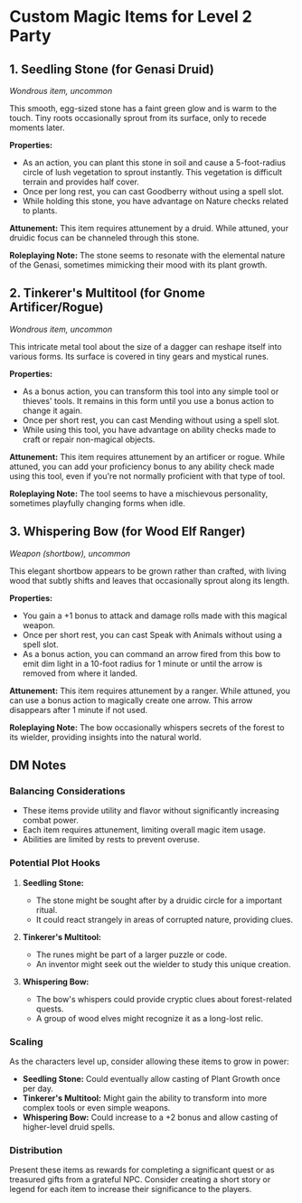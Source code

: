 # Custom Magic Items for Level 2 Party

## 1. Seedling Stone (for Genasi Druid)

*Wondrous item, uncommon*

This smooth, egg-sized stone has a faint green glow and is warm to the touch. Tiny roots occasionally sprout from its surface, only to recede moments later.

**Properties:**
- As an action, you can plant this stone in soil and cause a 5-foot-radius circle of lush vegetation to sprout instantly. This vegetation is difficult terrain and provides half cover.
- Once per long rest, you can cast Goodberry without using a spell slot.
- While holding this stone, you have advantage on Nature checks related to plants.

**Attunement:** This item requires attunement by a druid. While attuned, your druidic focus can be channeled through this stone.

**Roleplaying Note:** The stone seems to resonate with the elemental nature of the Genasi, sometimes mimicking their mood with its plant growth.

## 2. Tinkerer's Multitool (for Gnome Artificer/Rogue)

*Wondrous item, uncommon*

This intricate metal tool about the size of a dagger can reshape itself into various forms. Its surface is covered in tiny gears and mystical runes.

**Properties:**
- As a bonus action, you can transform this tool into any simple tool or thieves' tools. It remains in this form until you use a bonus action to change it again.
- Once per short rest, you can cast Mending without using a spell slot.
- While using this tool, you have advantage on ability checks made to craft or repair non-magical objects.

**Attunement:** This item requires attunement by an artificer or rogue. While attuned, you can add your proficiency bonus to any ability check made using this tool, even if you're not normally proficient with that type of tool.

**Roleplaying Note:** The tool seems to have a mischievous personality, sometimes playfully changing forms when idle.

## 3. Whispering Bow (for Wood Elf Ranger)

*Weapon (shortbow), uncommon*

This elegant shortbow appears to be grown rather than crafted, with living wood that subtly shifts and leaves that occasionally sprout along its length.

**Properties:**
- You gain a +1 bonus to attack and damage rolls made with this magical weapon.
- Once per short rest, you can cast Speak with Animals without using a spell slot.
- As a bonus action, you can command an arrow fired from this bow to emit dim light in a 10-foot radius for 1 minute or until the arrow is removed from where it landed.

**Attunement:** This item requires attunement by a ranger. While attuned, you can use a bonus action to magically create one arrow. This arrow disappears after 1 minute if not used.

**Roleplaying Note:** The bow occasionally whispers secrets of the forest to its wielder, providing insights into the natural world.

## DM Notes

### Balancing Considerations
- These items provide utility and flavor without significantly increasing combat power.
- Each item requires attunement, limiting overall magic item usage.
- Abilities are limited by rests to prevent overuse.

### Potential Plot Hooks
1. **Seedling Stone:** 
   - The stone might be sought after by a druidic circle for a important ritual.
   - It could react strangely in areas of corrupted nature, providing clues.

2. **Tinkerer's Multitool:**
   - The runes might be part of a larger puzzle or code.
   - An inventor might seek out the wielder to study this unique creation.

3. **Whispering Bow:**
   - The bow's whispers could provide cryptic clues about forest-related quests.
   - A group of wood elves might recognize it as a long-lost relic.

### Scaling
As the characters level up, consider allowing these items to grow in power:

- **Seedling Stone:** Could eventually allow casting of Plant Growth once per day.
- **Tinkerer's Multitool:** Might gain the ability to transform into more complex tools or even simple weapons.
- **Whispering Bow:** Could increase to a +2 bonus and allow casting of higher-level druid spells.

### Distribution
Present these items as rewards for completing a significant quest or as treasured gifts from a grateful NPC. Consider creating a short story or legend for each item to increase their significance to the players.
